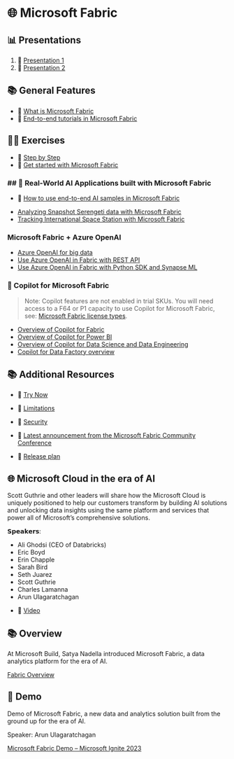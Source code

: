 # 🌐 Microsoft Fabric

## 📊 Presentations
1. 🔗 [Presentation 1](https://github.com/lopesdiego12/microsoft_fabric/blob/b7510698f816b086f51a200500e090631064d7d8/Docs/Microsoft%20Fabric%202024%20April.PDF)
2. 🔗 [Presentation 2](https://github.com/lopesdiego12/microsoft_fabric/blob/b7510698f816b086f51a200500e090631064d7d8/Docs/Microsoft%20Fabric%202024%20April%20Event.PDF)


## 📚 General Features
- 🔗 [What is Microsoft Fabric](https://learn.microsoft.com/en-us/fabric/get-started/microsoft-fabric-overview)
- 🔗 [End-to-end tutorials in Microsoft Fabric](https://learn.microsoft.com/en-us/fabric/get-started/end-to-end-tutorials)

## 🏋️‍♀️ Exercises
- 🔗 [Step by Step](https://microsoftlearning.github.io/mslearn-fabric/)
- 🔗 [Get started with Microsoft Fabric](https://aka.ms/learn-fabric)

### ## 🤖 Real-World AI Applications built with Microsoft Fabric

- 🔗 [How to use end-to-end AI samples in Microsoft Fabric](https://learn.microsoft.com/en-us/fabric/data-science/use-ai-samples)
* [Analyzing Snapshot Serengeti data with Microsoft Fabric](https://aka.ms/fabric-e2e-serengeti/)
* [Tracking International Space Station with Microsoft Fabric](https://github.com/anshulsharmas/fabric-iss-demo)

### Microsoft Fabric + Azure OpenAI

* [Azure OpenAI for big data](https://learn.microsoft.com/en-us/fabric/data-science/open-ai)
* [Use Azure OpenAI in Fabric with REST API](https://learn.microsoft.com/en-us/fabric/data-science/ai-services/how-to-use-openai-via-rest-api)
* [Use Azure OpenAI in Fabric with Python SDK and Synapse ML](https://learn.microsoft.com/en-us/fabric/data-science/ai-services/how-to-use-openai-sdk-synapse?tabs=python)

### 🤖 Copilot for Microsoft Fabric

> Note: Copilot features are not enabled in trial SKUs. You will need access to a F64 or P1 capacity to use Copilot for Microsoft Fabric, see: [Microsoft Fabric license types](https://learn.microsoft.com/en-us/fabric/enterprise/licenses#microsoft-fabric-license-types).

* [Overview of Copilot for Fabric](https://learn.microsoft.com/en-us/fabric/get-started/copilot-fabric-overview)
* [Overview of Copilot for Power BI](https://learn.microsoft.com/en-us/power-bi/create-reports/copilot-introduction)
* [Overview of Copilot for Data Science and Data Engineering](https://learn.microsoft.com/en-us/fabric/get-started/copilot-notebooks-overview)
* [Copilot for Data Factory overview](https://learn.microsoft.com/en-us/fabric/get-started/copilot-fabric-data-factory)


## 📚 Additional Resources
- 🔗 [Try Now](https://app.fabric.microsoft.com/singleSignOn?ru=https%3A%2F%2Fapp.fabric.microsoft.com%2F%3FnoSignUpCheck%3D1)

- 🔗 [Limitations](https://learn.microsoft.com/en-us/fabric/data-warehouse/limitations)

- 🔗 [Security](https://learn.microsoft.com/en-us/fabric/security/security-overview)

- 🔗 [Latest announcement from the Microsoft Fabric Community Conference
](https://www.microsoft.com/en-us/microsoft-fabric/blog/2024/03/26/announcements-from-the-microsoft-fabric-community-conference/)

- 🔗 [Release plan](https://learn.microsoft.com/en-us/fabric/release-plan/)

## 🌐 Microsoft Cloud in the era of AI

Scott Guthrie and other leaders will share how the Microsoft Cloud is uniquely positioned to help our customers transform by building AI solutions and unlocking data insights using the same platform and services that power all of Microsoft’s comprehensive solutions.

𝗦𝗽𝗲𝗮𝗸𝗲𝗿𝘀:
 * Ali Ghodsi (CEO of Databricks)
 * Eric Boyd
 * Erin Chapple
 * Sarah Bird
 * Seth Juarez
 * Scott Guthrie
 * Charles Lamanna
 * Arun Ulagaratchagan

- 🔗 [Video](https://youtu.be/zd47qedKkRY)


## 📚 Overview
At Microsoft Build, Satya Nadella introduced Microsoft Fabric, a data analytics platform for the era of AI.

[Fabric Overview](https://www.youtube.com/watch?v=X_c7gLfJz_Q)

## 🎥 Demo

Demo of Microsoft Fabric, a new data and analytics solution built from the ground up for the era of AI.

Speaker: Arun Ulagaratchagan

[Microsoft Fabric Demo – Microsoft Ignite 2023](https://www.youtube.com/watch?v=fwYuzNE2wTo)

